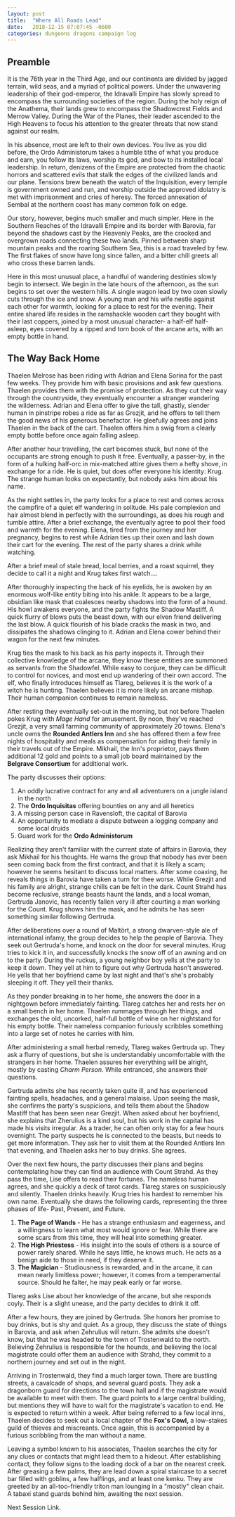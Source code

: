 ```yaml
---
layout: post
title:  "Where All Roads Lead"
date:   2018-12-15 07:07:45 -0600
categories: dungeons dragons campaign log
---
```


## Preamble

It is the 76th year in the Third Age, and our continents are divided by jagged terrain, wild seas, and a myriad of political powers. Under the unwavering leadership of their god-emperor, the Idravalli Empire has slowly spread to encompass the surrounding societies of the region. During the holy reign of the Anathema, their lands grew to encompass the Shadowcrest Fields and Merrow Valley. During the War of the Planes, their leader ascended to the High Heavens to focus his attention to the greater threats that now stand against our realm.

In his absence, most are left to their own devices. You live as you did before, the Ordo Administorum takes a humble tithe of what you produce and earn, you follow its laws, worship its god, and bow to its installed local leadership. In return, denizens of the Empire are protected from the chaotic horrors and scattered evils that stalk the edges of the civilized lands and our plane. Tensions brew beneath the watch of the Inquisition, every temple is government owned and run, and worship outside the approved idolatry is met with imprisonment and cries of heresy. The forced annexation of Sembal at the northern coast has many common folk on edge.

Our story, however, begins much smaller and much simpler. Here in the Southern Reaches of the Idravalli Empire and its border with Barovia, far beyond the shadows cast by the Heavenly Peaks, are the crooked and overgrown roads connecting these two lands. Pinned between sharp mountain peaks and the roaring Southern Sea, this is a road traveled by few. The first flakes of snow have long since fallen, and a bitter chill greets all who cross these barren lands.

Here in this most unusual place, a handful of wandering destinies slowly begin to intersect. We begin in the late hours of the afternoon, as the sun begins to set over the western hills. A single wagon lead by two oxen slowly cuts through the ice and snow. A young man and his wife nestle against each other for warmth, looking for a place to rest for the evening. Their entire shared life resides in the ramshackle wooden cart they bought with their last coppers, joined by a most unusual character- a half-elf half-asleep, eyes covered by a ripped and torn book of the arcane arts, with an empty bottle in hand.

## The Way Back Home

Thaelen Melrose has been riding with Adrian and Elena Sorina for the past few weeks. They provide him with basic provisions and ask few questions. Thaelen provides them with the promise of protection. As they cut their way through the countryside, they eventually encounter a stranger wandering the wilderness. Adrian and Elena offer to give the tall, ghastly, slender human in pinstripe robes a ride as far as Grezjit, and he offers to tell them the good news of his generous benefactor. He gleefully agrees and joins Thaelen in the back of the cart. Thaelen offers him a swig from a clearly empty bottle before once again falling asleep.

After another hour travelling, the cart becomes stuck, but none of the occupants are strong enough to push it free. Eventually, a passer-by, in the form of a hulking half-orc in mix-matched attire gives them a hefty shove, in exchange for a ride. He is quiet, but does offer everyone his identity: Krug. The strange human looks on expectantly, but nobody asks him about his name.

As the night settles in, the party looks for a place to rest and comes across the campfire of a quiet elf wandering in solitude. His pale complexion and hair almost blend in perfectly with the surroundings, as does his rough and tumble attire. After a brief exchange, the eventually agree to pool their food and warmth for the evening. Elena, tired from the journey and her pregnancy, begins to rest while Adrian ties up their oxen and lash down their cart for the evening. The rest of the party shares a drink while watching.

After a brief meal of stale bread, local berries, and a roast squirrel, they decide to call it a night and Krug takes first watch....

After thoroughly inspecting the back of his eyelids, he is awoken by an enormous wolf-like entity biting into his ankle. It appears to be a large, obsidian like mask that coalesces nearby shadows into the form of a hound. His howl awakens everyone, and the party fights the Shadow Mastiff. A quick flurry of blows puts the beast down, with our elven friend delivering the last blow. A quick flourish of his blade cracks the mask in two, and dissipates the shadows clinging to it. Adrian and Elena cower behind their wagon for the next few minutes.

Krug ties the mask to his back as his party inspects it. Through their collective knowledge of the arcane, they know these entities are summoned as servants from the Shadowfel. While easy to conjure, they can be difficult to control for novices, and most end up wandering of their own accord. The elf, who finally introduces himself as Tlareg, believes it is the work of a witch he is hunting. Thaelen believes it is more likely an arcane mishap. Their human companion continues to remain nameless.

After resting they eventually set-out in the morning, but not before Thaelen pokes Krug with *Mage Hand* for amusement. By noon, they've reached Grezjit, a very small farming community of approximately 20 towns. Elena's uncle owns the **Rounded Antlers Inn** and she has offered them a few free nights of hospitality and meals as compensation for aiding their family in their travels out of the Empire. Mikhail, the Inn's proprietor, pays them additional 12 gold and points to a small job board maintained by the **Belgrave Consortium** for additional work.

The party discusses their options:
1. An oddly lucrative contract for any and all adventurers on a jungle island in the north
2. The **Ordo Inquisitas** offering bounties on any and all heretics
3. A missing person case in Ravensloft, the capital of Barovia
4. An opportunity to mediate a dispute between a logging company and some local druids
5. Guard work for the **Ordo Administorum**

Realizing they aren't familiar with the current state of affairs in Barovia, they ask Mikhail for his thoughts. He warns the group that nobody has ever been seen coming back from the first contract, and that it is likely a scam; however he seems hesitant to discuss local matters. After some coaxing, he reveals things in Barovia have taken a turn for thee worse. While Grezjit and his family are alright, strange chills can be felt in the dark. Count Strahd has become reclusive, strange beasts haunt the lands, and a local woman, Gertruda Janovic, has recently fallen very ill after courting a man working for the Count. Krug shows him the mask, and he admits he has seen something similar following Gertruda.

After deliberations over a round of Maltört, a strong dwarven-style ale of international infamy, the group decides to help the people of Barovia. They seek out Gertruda's home, and knock on the door for several minutes. Krug tries to kick it in, and successfully knocks the snow off of an awning and on to the party. During the ruckus, a young neighbor boy yells at the party to keep it down. They yell at him to figure out why Gertruda hasn't answered. He yells that her boyfriend came by last night and that's she's probably sleeping it off. They yell their thanks.

As they ponder breaking in to her home, she answers the door in a nightgown before immediately fainting. Tlareg catches her and rests her on a small bench in her home. Thaelen rummages through her things, and exchanges the old, uncorked, half-full bottle of wine on her nightstand for his empty bottle. Their nameless companion furiously scribbles something into a large set of notes he carries with him.

After administering a small herbal remedy, Tlareg wakes Gertruda up. They ask a flurry of questions, but she is understandably uncomfortable with the strangers in her home. Thaelen assures her everything will be alright, mostly by casting *Charm Person.* While entranced, she answers their questions.

Gertruda admits she has recently taken quite ill, and has experienced fainting spells, headaches, and a general malaise. Upon seeing the mask, she confirms the party's suspicions, and tells them about the Shadow Mastiff that has been seen near Grezjit. When asked about her boyfriend, she explains that Zherulius is a kind soul, but his work in the capital has made his visits irregular. As a trader, he can often only stay for a few hours overnight. The party suspects he is connected to the beasts, but needs to get more information. They ask her to visit them at the Rounded Antlers Inn that evening, and Thaelen asks her to buy drinks. She agrees.

Over the next few hours, the party discusses their plans and begins contemplating how they can find an audience with Count Strahd. As they pass the time, Lise offers to read their fortunes. The nameless human agrees, and she quickly a deck of tarot cards. Tlareg stares on suspiciously and silently. Thaelen drinks heavily. Krug tries his hardest to remember his own name. Eventually she draws the following cards, representing the three phases of life- Past, Present, and Future.
1. **The Page of Wands** - He has a strange enthusiasm and eagerness, and a willingness to learn what most would ignore or fear. While there are some scars from this time, they will heal into something greater.
2. **The High Priestess** - His insight into the souls of others is a source of power rarely shared. While he says little, he knows much. He acts as a benign aide to those in need, if they deserve it.
3. **The Magician** - Studiousness is rewarded, and in the arcane, it can mean nearly limitless power; however, it comes from a temperamental source. Should he falter, he may peak early or far worse.

Tlareg asks Lise about her knowledge of the arcane, but she responds coyly. Their is a slight unease, and the party decides to drink it off.

After a few hours, they are joined by Gertruda. She honors her promise to buy drinks, but is shy and quiet. As a group, they discuss the state of things in Barovia, and ask when Zehrulius will return. She admits she doesn't know, but that he was headed to the town of Trostenwald to the north. Believing Zehrulius is responsible for the hounds, and believing the local magistrate could offer them an audience with Strahd, they commit to a northern journey and set out in the night.

Arriving in Trostenwald, they find a much larger town. There are bustling streets, a cavalcade of shops, and several guard posts. They ask a dragonborn guard for directions to the town hall and if the magistrate would be available to meet with them. The guard points to a large central building, but mentions they will have to wait for the magistrate's vacation to end. He is expected to return within a week. After being referred to a few local inns, Thaelen decides to seek out a local chapter of the **Fox's Cowl,** a low-stakes guild of thieves and miscreants. Once again, this is accompanied by a furious scribbling from the man without a name.

Leaving a symbol known to his associates, Thaelen searches the city for any clues or contacts that might lead them to a hideout. After establishing contact, they follow signs to the loading dock of a bar on the nearest creek. After greasing a few palms, they are lead down a spiral staircase to a secret bar filled with goblins, a few halflings, and at least one kenku. They are greeted by an all-too-friendly triton man lounging in a "mostly" clean chair. A tabaxi stand guards behind him, awaiting the next session.

Next Session Link.

